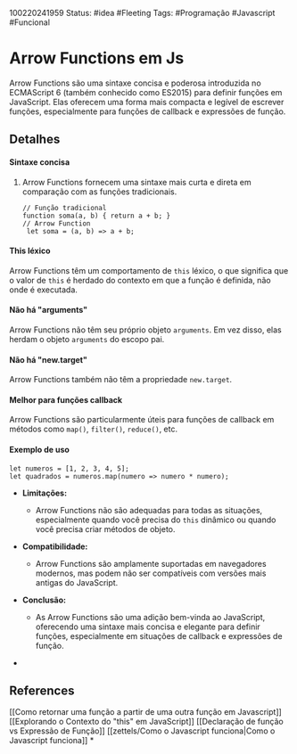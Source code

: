 100220241959
Status: #idea #Fleeting 
Tags: #Programação #Javascript #Funcional 
# Arrow Functions em Js
Arrow Functions são uma sintaxe concisa e poderosa introduzida no ECMAScript 6 (também conhecido como ES2015) para definir funções em JavaScript. Elas oferecem uma forma mais compacta e legível de escrever funções, especialmente para funções de callback e expressões de função.

## Detalhes

#### Sintaxe concisa
1. Arrow Functions fornecem uma sintaxe mais curta e direta em comparação com as funções tradicionais.

	```
	// Função tradicional 
	function soma(a, b) { return a + b; } 
	// Arrow Function
	 let soma = (a, b) => a + b;

	```

#### This léxico
Arrow Functions têm um comportamento de `this` léxico, o que significa que o valor de `this` é herdado do contexto em que a função é definida, não onde é executada.

#### Não há "arguments"
Arrow Functions não têm seu próprio objeto `arguments`. Em vez disso, elas herdam o objeto `arguments` do escopo pai.

#### Não há "new.target"
Arrow Functions também não têm a propriedade `new.target`.

#### Melhor para funções callback
Arrow Functions são particularmente úteis para funções de callback em métodos como `map()`, `filter()`, `reduce()`, etc.

#### Exemplo de uso
```
let numeros = [1, 2, 3, 4, 5];
let quadrados = numeros.map(numero => numero * numero);
```
- **Limitações:**
    
    - Arrow Functions não são adequadas para todas as situações, especialmente quando você precisa do `this` dinâmico ou quando você precisa criar métodos de objeto.
- **Compatibilidade:**
    
    - Arrow Functions são amplamente suportadas em navegadores modernos, mas podem não ser compatíveis com versões mais antigas do JavaScript.
- **Conclusão:**
    
    - As Arrow Functions são uma adição bem-vinda ao JavaScript, oferecendo uma sintaxe mais concisa e elegante para definir funções, especialmente em situações de callback e expressões de função.
*
## References
[[Como retornar uma função a partir de uma outra função em Javascript]]
[[Explorando o Contexto do "this" em JavaScript]]
[[Declaração de função vs Expressão de Função]]
[[zettels/Como o Javascript funciona|Como o Javascript funciona]]
*
